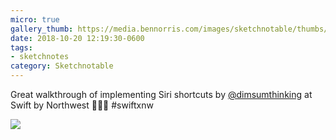 ```yaml
---
micro: true
gallery_thumb: https://media.bennorris.com/images/sketchnotable/thumbs/swift-by-northwest-2018-sketchnotes-11.jpg
date: 2018-10-20 12:19:30-0600
tags:
- sketchnotes
category: Sketchnotable
---
```


Great walkthrough of implementing Siri shortcuts by [@dimsumthinking](https://micro.blog/dimsumthinking) at Swift by Northwest 📱✍🏼 #swiftxnw

<img src="https://media.bennorris.com/images/sketchnotable/swift-by-northwest-2018/swift-by-northwest-2018-sketchnotes-11.jpg" />